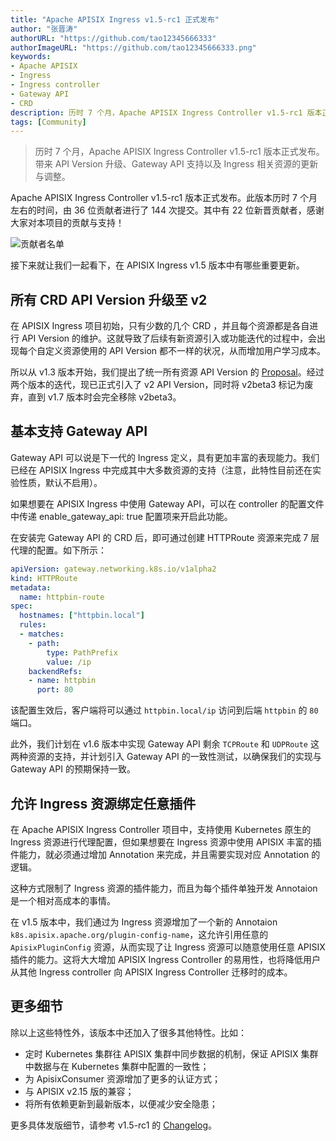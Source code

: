 ```yaml
---
title: "Apache APISIX Ingress v1.5-rc1 正式发布"
author: "张晋涛"
authorURL: "https://github.com/tao12345666333"
authorImageURL: "https://github.com/tao12345666333.png"
keywords: 
- Apache APISIX
- Ingress
- Ingress controller
- Gateway API
- CRD
description: 历时 7 个月，Apache APISIX Ingress Controller v1.5-rc1 版本正式发布。带来 API Version 升级、Gateway API 支持以及 Ingress 相关资源的更新与调整。
tags: [Community]
---
```


> 历时 7 个月，Apache APISIX Ingress Controller v1.5-rc1 版本正式发布。带来 API Version 升级、Gateway API 支持以及 Ingress 相关资源的更新与调整。

<!--truncate-->

Apache APISIX Ingress Controller v1.5-rc1 版本正式发布。此版本历时 7 个月左右的时间，由 36 位贡献者进行了 144 次提交。其中有 22 位新晋贡献者，感谢大家对本项目的贡献与支持！

![贡献者名单](https://static.apiseven.com/2022/blog/0805/ingress-1.png)

接下来就让我们一起看下，在 APISIX Ingress v1.5 版本中有哪些重要更新。

## 所有 CRD API Version 升级至 v2

在 APISIX Ingress 项目初始，只有少数的几个 CRD ，并且每个资源都是各自进行 API Version 的维护。这就导致了后续有新资源引入或功能迭代的过程中，会出现每个自定义资源使用的 API Version 都不一样的状况，从而增加用户学习成本。

所以从 v1.3 版本开始，我们提出了统一所有资源 API Version 的 [Proposal](https://github.com/apache/apisix-ingress-controller/issues/707)。经过两个版本的迭代，现已正式引入了 v2 API Version，同时将 v2beta3 标记为废弃，直到 v1.7 版本时会完全移除 v2beta3。

## 基本支持 Gateway API

Gateway API 可以说是下一代的 Ingress 定义，具有更加丰富的表现能力。我们已经在 APISIX Ingress 中完成其中大多数资源的支持（注意，此特性目前还在实验性质，默认不启用）。

如果想要在 APISIX Ingress 中使用 Gateway API，可以在 controller 的配置文件中传递 enable_gateway_api: true 配置项来开启此功能。

在安装完 Gateway API 的 CRD 后，即可通过创建 HTTPRoute 资源来完成 7 层代理的配置。如下所示：

```yaml
apiVersion: gateway.networking.k8s.io/v1alpha2
kind: HTTPRoute
metadata:
  name: httpbin-route
spec:
  hostnames: ["httpbin.local"]
  rules:
  - matches:
    - path:
        type: PathPrefix
        value: /ip
    backendRefs:
    - name: httpbin
      port: 80
```

该配置生效后，客户端将可以通过 `httpbin.local/ip` 访问到后端 `httpbin` 的 `80` 端口。

此外，我们计划在 v1.6 版本中实现 Gateway API 剩余 `TCPRoute` 和 `UDPRoute` 这两种资源的支持，并计划引入 Gateway API 的一致性测试，以确保我们的实现与 Gateway API 的预期保持一致。

## 允许 Ingress 资源绑定任意插件

在 Apache APISIX Ingress Controller 项目中，支持使用 Kubernetes 原生的 Ingress 资源进行代理配置，但如果想要在 Ingress 资源中使用 APISIX 丰富的插件能力，就必须通过增加 Annotation 来完成，并且需要实现对应 Annotation 的逻辑。

这种方式限制了 Ingress 资源的插件能力，而且为每个插件单独开发 Annotaion 是一个相对高成本的事情。

在 v1.5 版本中，我们通过为 Ingress 资源增加了一个新的 Annotaion `k8s.apisix.apache.org/plugin-config-name`，这允许引用任意的 `ApisixPluginConfig` 资源，从而实现了让 Ingress 资源可以随意使用任意 APISIX 插件的能力。这将大大增加 APISIX Ingress Controller 的易用性，也将降低用户从其他 Ingress controller 向 APISIX Ingress Controller 迁移时的成本。

## 更多细节

除以上这些特性外，该版本中还加入了很多其他特性。比如：

- 定时 Kubernetes 集群往 APISIX 集群中同步数据的机制，保证 APISIX 集群中数据与在 Kubernetes 集群中配置的一致性；
- 为 ApisixConsumer 资源增加了更多的认证方式；
- 与 APISIX v2.15 版的兼容；
- 将所有依赖更新到最新版本，以便减少安全隐患；

更多具体发版细节，请参考 v1.5-rc1 的 [Changelog](https://github.com/apache/apisix-ingress-controller/blob/v1.5.0/CHANGELOG.md#150-rc1)。
